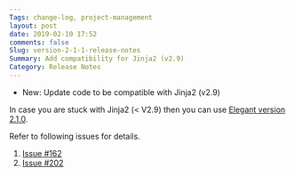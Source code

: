 ```yaml
---
Tags: change-log, project-management
layout: post
date: 2019-02-10 17:52
comments: false
Slug: version-2-1-1-release-notes
Summary: Add compatibility for Jinja2 (v2.9)
Category: Release Notes
---
```


- New: Update code to be compatible with Jinja2 (v2.9)

In case you are stuck with Jinja2 (< V2.9) then you can use [Elegant version 2.1.0]({filename}./release-notes-2.1.0.md).

Refer to following issues for details.

1. [Issue #162](https://github.com/Pelican-Elegant/elegant/issues/162)
1. [Issue #202](https://github.com/Pelican-Elegant/elegant/issues/202)
